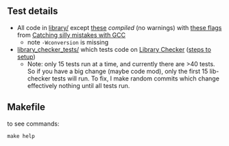 ## Test details
- All code in [library/](https://github.com/lrvideckis/programming_team_code/tree/master/library) except [these](https://github.com/lrvideckis/programming_team_code/blob/master/tests/scripts/skip_headers.txt) *compiled* (no warnings) with [these flags](https://github.com/lrvideckis/programming_team_code/blob/master/tests/scripts/compile_flags.txt) from [Catching silly mistakes with GCC](https://codeforces.com/blog/entry/15547)
  - note `-Wconversion` is missing
- [library_checker_tests/](https://github.com/lrvideckis/programming_team_code/tree/master/tests/library_checker_tests) which tests code on [Library Checker](https://judge.yosupo.jp/) ([steps to setup](https://online-judge-tools.github.io/verification-helper/installer.html))
  - Note: only 15 tests run at a time, and currently there are >40 tests. So if you have a big change (maybe code mod), only the first 15 lib-checker tests will run. To fix, I make random commits which change effectively nothing until all tests run.

## Makefile
to see commands:
```
make help
```
